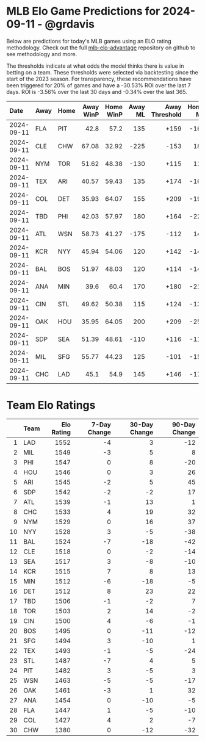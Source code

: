# MLB Elo Game Predictions for 2024-09-11 - @grdavis
Below are predictions for today's MLB games using an ELO rating methodology. Check out the full [mlb-elo-advantage](https://github.com/grdavis/mlb-elo-advantage) repository on github to see methodology and more.

The thresholds indicate at what odds the model thinks there is value in betting on a team. These thresholds were selected via backtesting since the start of the 2023 season. For transparency, these recommendations have been triggered for 20% of games and have a -30.53% ROI over the last 7 days. ROI is -3.56% over the last 30 days and -0.34% over the last 365.

| Date       | Away   | Home   |   Away WinP |   Home WinP |   Away ML |   Away Threshold |   Home ML |   Home Threshold |
|:-----------|:-------|:-------|------------:|------------:|----------:|-----------------:|----------:|-----------------:|
| 2024-09-11 | FLA    | PIT    |       42.8  |       57.2  |       135 |             +159 |      -160 |             -106 |
| 2024-09-11 | CLE    | CHW    |       67.08 |       32.92 |      -225 |             -153 |       180 |             +237 |
| 2024-09-11 | NYM    | TOR    |       51.62 |       48.38 |      -130 |             +115 |       110 |             +129 |
| 2024-09-11 | TEX    | ARI    |       40.57 |       59.43 |       135 |             +174 |      -160 |             -115 |
| 2024-09-11 | COL    | DET    |       35.93 |       64.07 |       155 |             +209 |      -190 |             -137 |
| 2024-09-11 | TBD    | PHI    |       42.03 |       57.97 |       180 |             +164 |      -225 |             -109 |
| 2024-09-11 | ATL    | WSN    |       58.73 |       41.27 |      -175 |             -112 |       145 |             +169 |
| 2024-09-11 | KCR    | NYY    |       45.94 |       54.06 |       120 |             +142 |      -145 |             +105 |
| 2024-09-11 | BAL    | BOS    |       51.97 |       48.03 |       120 |             +114 |      -140 |             +131 |
| 2024-09-11 | ANA    | MIN    |       39.6  |       60.4  |       170 |             +180 |      -210 |             -119 |
| 2024-09-11 | CIN    | STL    |       49.62 |       50.38 |       115 |             +124 |      -135 |             +120 |
| 2024-09-11 | OAK    | HOU    |       35.95 |       64.05 |       200 |             +209 |      -250 |             -136 |
| 2024-09-11 | SDP    | SEA    |       51.39 |       48.61 |      -110 |             +116 |      -110 |             +128 |
| 2024-09-11 | MIL    | SFG    |       55.77 |       44.23 |       125 |             -101 |      -150 |             +151 |
| 2024-09-11 | CHC    | LAD    |       45.1  |       54.9  |       145 |             +146 |      -175 |             +102 |

# Team Elo Ratings
|    | Team   |   Elo Rating |   7-Day Change |   30-Day Change |   90-Day Change |
|---:|:-------|-------------:|---------------:|----------------:|----------------:|
|  1 | LAD    |         1552 |             -4 |               3 |             -12 |
|  2 | MIL    |         1549 |             -3 |               5 |               8 |
|  3 | PHI    |         1547 |              0 |               8 |             -20 |
|  4 | HOU    |         1546 |              0 |               3 |              26 |
|  5 | ARI    |         1545 |             -2 |               5 |              45 |
|  6 | SDP    |         1542 |             -2 |              -2 |              17 |
|  7 | ATL    |         1539 |             -1 |              13 |               1 |
|  8 | CHC    |         1533 |              4 |              19 |              32 |
|  9 | NYM    |         1529 |              0 |              16 |              37 |
| 10 | NYY    |         1528 |              3 |              -5 |             -38 |
| 11 | BAL    |         1524 |             -7 |             -18 |             -42 |
| 12 | CLE    |         1518 |              0 |              -2 |             -14 |
| 13 | SEA    |         1517 |              3 |              -8 |             -10 |
| 14 | KCR    |         1515 |              7 |               8 |              13 |
| 15 | MIN    |         1512 |             -6 |             -18 |              -5 |
| 16 | DET    |         1512 |              8 |              23 |              22 |
| 17 | TBD    |         1506 |             -1 |              -2 |               7 |
| 18 | TOR    |         1503 |              2 |              14 |              -2 |
| 19 | CIN    |         1500 |              4 |              -6 |              -1 |
| 20 | BOS    |         1495 |              0 |             -11 |             -12 |
| 21 | SFG    |         1494 |              3 |             -10 |               1 |
| 22 | TEX    |         1493 |             -1 |              -5 |             -24 |
| 23 | STL    |         1487 |             -7 |               4 |               5 |
| 24 | PIT    |         1482 |              3 |              -5 |               3 |
| 25 | WSN    |         1463 |             -5 |              -5 |             -17 |
| 26 | OAK    |         1461 |             -3 |               1 |              32 |
| 27 | ANA    |         1454 |              0 |             -10 |              -5 |
| 28 | FLA    |         1447 |              1 |              -5 |             -10 |
| 29 | COL    |         1427 |              4 |               2 |              -7 |
| 30 | CHW    |         1380 |              0 |             -12 |             -32 |